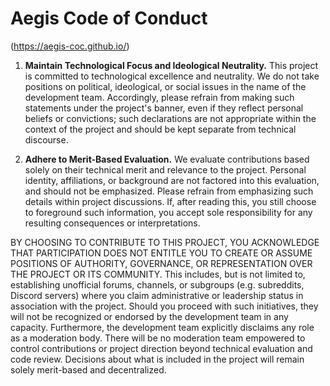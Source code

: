 # Aegis Code of Conduct

(https://aegis-coc.github.io/)

1. **Maintain Technological Focus and Ideological Neutrality.** This
   project is committed to technological excellence and neutrality. We
   do not take positions on political, ideological, or social issues
   in the name of the development team. Accordingly, please refrain
   from making such statements under the project's banner, even if
   they reflect personal beliefs or convictions; such declarations are
   not appropriate within the context of the project and should be
   kept separate from technical discourse.

2. **Adhere to Merit-Based Evaluation.** We evaluate contributions
   based solely on their technical merit and relevance to the
   project. Personal identity, affiliations, or background are not
   factored into this evaluation, and should not be emphasized. Please
   refrain from emphasizing such details within project
   discussions. If, after reading this, you still choose to foreground
   such information, you accept sole responsibility for any resulting
   consequences or interpretations.

BY CHOOSING TO CONTRIBUTE TO THIS PROJECT, YOU ACKNOWLEDGE THAT
PARTICIPATION DOES NOT ENTITLE YOU TO CREATE OR ASSUME POSITIONS OF
AUTHORITY, GOVERNANCE, OR REPRESENTATION OVER THE PROJECT OR ITS
COMMUNITY. This includes, but is not limited to, establishing
unofficial forums, channels, or subgroups (e.g. subreddits, Discord
servers) where you claim administrative or leadership status in
association with the project. Should you proceed with such
initiatives, they will not be recognized or endorsed by the
development team in any capacity. Furthermore, the development team
explicitly disclaims any role as a moderation body. There will be no
moderation team empowered to control contributions or project
direction beyond technical evaluation and code review. Decisions about
what is included in the project will remain solely merit-based and
decentralized.

